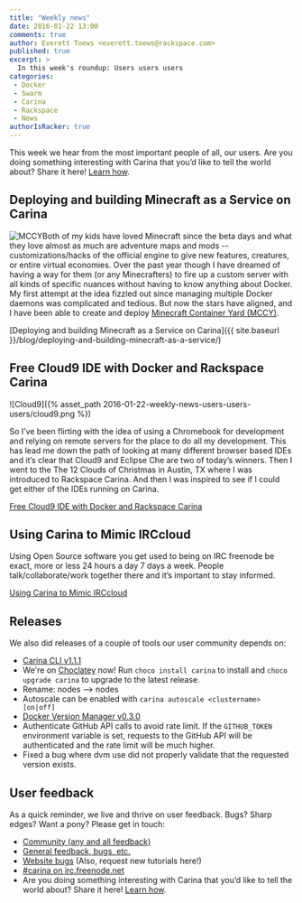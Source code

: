 ```yaml
---
title: "Weekly news"
date: 2016-01-22 13:00
comments: true
author: Everett Toews <everett.toews@rackspace.com>
published: true
excerpt: >
  In this week's roundup: Users users users
categories:
 - Docker
 - Swarm
 - Carina
 - Rackspace
 - News
authorIsRacker: true
---
```


This week we hear from the most important people of all, our users. Are you doing something interesting with Carina that you’d like to tell the world about? Share it here! <a href="https://github.com/getcarina/getcarina.com/blob/master/CONTRIBUTING.md">Learn how</a>.

## Deploying and building Minecraft as a Service on Carina

<img class="right" style="max-height: 50; width: auto;"  src="{% asset_path 2016-01-17-deploying-and-building-minecraft-as-a-service/mccy-deployment.svg %}" alt="MCCY"/>Both of my kids have loved Minecraft since the beta days and what they love almost as much are adventure maps and mods -- customizations/hacks of the official engine to give new features, creatures, or entire virtual economies. Over the past year though I have dreamed of having a way for them (or any Minecrafters) to fire up a custom server with all kinds of specific nuances without having to know anything about Docker. My first attempt at the idea fizzled out since managing multiple Docker daemons was complicated and tedious. But now the stars have aligned, and I have been able to create and deploy [Minecraft Container Yard (MCCY)](https://github.com/itzg/minecraft-container-yard).

[Deploying and building Minecraft as a Service on Carina]({{ site.baseurl }}/blog/deploying-and-building-minecraft-as-a-service/)

## Free Cloud9 IDE with Docker and Rackspace Carina

![Cloud9]({% asset_path 2016-01-22-weekly-news-users-users-users/cloud9.png %})

So I’ve been flirting with the idea of using a Chromebook for development and relying on remote servers for the place to do all my development. This has lead me down the path of looking at many different browser based IDEs and it’s clear that Cloud9 and Eclipse Che are two of today’s winners. Then I went to the The 12 Clouds of Christmas in Austin, TX where I was introduced to Rackspace Carina. And then I was inspired to see if I could get either of the IDEs running on Carina.

[Free Cloud9 IDE with Docker and Rackspace Carina](http://continuousfailure.com/post/carina_cloud9/)

## Using Carina to Mimic IRCcloud

Using Open Source software you get used to being on IRC freenode be exact, more or less 24 hours a day 7 days a week. People talk/collaborate/work together there and it’s important to stay informed.

[Using Carina to Mimic IRCcloud](http://jjasghar.github.io/blog/2015/11/15/using-carina-to-mimic-irccloud/)

## Releases

We also did releases of a couple of tools our user community depends on:

* [Carina CLI v1.1.1](https://github.com/getcarina/carina/blob/master/README.md)
 * We're on [Choclatey](https://chocolatey.org/) now! Run `choco install carina` to install and `choco upgrade carina` to upgrade to the latest release.
 * Rename: nodes --> nodes
 * Autoscale can be enabled with `carina autoscale <clustername> [on|off]`
* [Docker Version Manager v0.3.0](https://github.com/getcarina/dvm/blob/master/README.md)
 * Authenticate GitHub API calls to avoid rate limit. If the `GITHUB_TOKEN` environment variable is set, requests to the GitHub API will be authenticated and the rate limit will be much higher.
 * Fixed a bug where dvm use did not properly validate that the requested version exists.

## User feedback

As a quick reminder, we live and thrive on user feedback. Bugs? Sharp edges? Want a pony? Please get in touch:

* [Community (any and all feedback)](https://community.getcarina.com/)
* [General feedback, bugs, etc.](https://github.com/getcarina/feedback)
* [Website bugs](https://github.com/getcarina/getcarina.com/issues) (Also, request new tutorials here!)
* [#carina on irc.freenode.net](https://botbot.me/freenode/carina/)
* Are you doing something interesting with Carina that you’d like to tell the world about? Share it here! <a href="https://github.com/getcarina/getcarina.com/blob/master/CONTRIBUTING.md">Learn how</a>.
